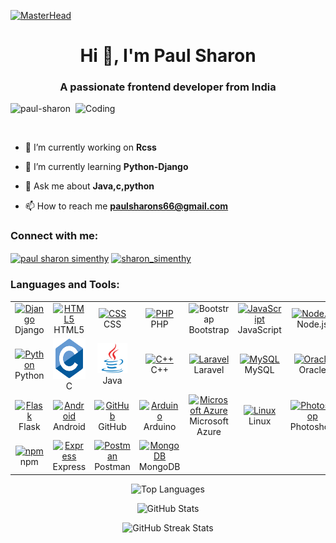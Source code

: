 [![MasterHead](https://1.bp.blogspot.com/-7A4WynwLsMw/XbBpCXG8fHI/AAAAAAAAMt4/uOa1bpLskYgrwGbllhSu2SDj_Mig8SXJQCLcBGAsYHQ/s1600/2000_600px.gif)](https://Paul-sharon.io)
<h1 align="center">Hi 👋, I'm Paul Sharon</h1>
<h3 align="center">A passionate frontend developer from India</h3>
<img align="right" alt="Coding" width="400" src="https://cdn.dribbble.com/users/1162077/screenshots/3848914/programmer.gif">
<p align="left"> <img src="https://komarev.com/ghpvc/?username=paul-sharon&label=Profile%20views&color=0e75b6&style=flat" alt="paul-sharon" /> </p>

<p align="left"> <a href="https://twitter.com/" target="blank"><img src="https://img.shields.io/twitter/follow/?logo=twitter&style=for-the-badge" alt="" /></a> </p>

- 🔭 I’m currently working on **Rcss**

- 🌱 I’m currently learning **Python-Django**

- 💬 Ask me about **Java,c,python**

- 📫 How to reach me **paulsharons66@gmail.com**

<h3 align="left">Connect with me:</h3>
<p align="left">
<a href="https://www.linkedin.com/in/paul-sharon-simenthy-8160bb2ba/" target="blank"><img align="center" src="https://raw.githubusercontent.com/rahuldkjain/github-profile-readme-generator/master/src/images/icons/Social/linked-in-alt.svg" alt="paul sharon simenthy" height="30" width="40" /></a>
<a href="https://www.instagram.com/sharon_simenthy/" target="blank"><img align="center" src="https://raw.githubusercontent.com/rahuldkjain/github-profile-readme-generator/master/src/images/icons/Social/instagram.svg" alt="sharon_simenthy" height="30" width="40" /></a>
</p>

<h3 align="left">Languages and Tools:</h3>
<table align="center">
   <tr>
      <td align="center" width="96">
         <a href="https://www.djangoproject.com/" target="_blank" rel="noreferrer"><img src="https://techstack-generator.vercel.app/django-icon.svg" alt="Django" width="65" height="65" /></a>
         <br>Django
      </td>
      <td align="center" width="96">
         <a href="https://www.w3.org/html/" target="_blank" rel="noreferrer"><img src="https://skillicons.dev/icons?i=html" width="48" height="48" alt="HTML5" /></a>
         <br>HTML5
      </td>
      <td align="center" width="96">
         <a href="https://www.w3schools.com/css/" target="_blank" rel="noreferrer"><img src="https://skillicons.dev/icons?i=css" width="48" height="48" alt="CSS" /></a>
         <br>CSS
      </td>
      <td align="center" width="96">
         <a href="https://www.php.net" target="_blank" rel="noreferrer"><img src="https://www.vectorlogo.zone/logos/php/php-icon.svg" alt="PHP" width="65" height="65" /></a>
         <br>PHP
      </td>
      <td align="center" width="96">
         <img src="https://skillicons.dev/icons?i=bootstrap" width="48" height="48" alt="Bootstrap" />
         <br>Bootstrap
      </td>
      <td align="center" width="96">
         <a href="https://developer.mozilla.org/en-US/docs/Web/JavaScript" target="_blank" rel="noreferrer"><img src="https://techstack-generator.vercel.app/js-icon.svg" alt="JavaScript" width="65" height="65" /></a>
         <br>JavaScript
      </td>
      <td align="center" width="96">
         <a href="https://nodejs.org/en" target="_blank" rel="noreferrer"><img src="https://www.vectorlogo.zone/logos/nodejs/nodejs-icon.svg" alt="Node.js" width="65" height="65" /></a>
         <br>Node.js
      </td>
   </tr>
   <tr>
      <td align="center" width="96">
         <a href="https://www.python.org" target="_blank" rel="noreferrer"><img src="https://techstack-generator.vercel.app/python-icon.svg" alt="Python" width="65" height="65" /></a>
         <br>Python
      </td>
      <td align="center" width="96">
         <a href="https://www.cprogramming.com/" target="_blank" rel="noreferrer"><img src="https://raw.githubusercontent.com/devicons/devicon/master/icons/c/c-original.svg" alt="C" width="65" height="65" /></a>
         <br>C
      </td>
      <td align="center" width="96">
         <a href="https://www.java.com" target="_blank" rel="noreferrer"><img src="https://raw.githubusercontent.com/devicons/devicon/master/icons/java/java-original.svg" alt="Java" width="48" height="48" /></a>
         <br>Java
      </td>
      <td align="center" width="96">
         <a href="https://www.w3schools.com/cpp/" target="_blank" rel="noreferrer"><img src="https://techstack-generator.vercel.app/cpp-icon.svg" alt="C++" width="65" height="65" /></a>
         <br>C++
      </td>
      <td align="center" width="96">
         <a href="https://laravel.com/" target="_blank" rel="noreferrer"><img src="https://www.vectorlogo.zone/logos/laravel/laravel-icon.svg" alt="Laravel" width="40" height="40" /></a>
         <br>Laravel
      </td>
      <td align="center" width="96">
         <a href="https://www.mysql.com/" target="_blank" rel="noreferrer"><img src="https://techstack-generator.vercel.app/mysql-icon.svg" alt="MySQL" width="65" height="65" /></a>
         <br>MySQL
      </td>
      <td align="center" width="96">
         <a href="https://www.oracle.com/" target="_blank" rel="noreferrer"><img src="https://www.vectorlogo.zone/logos/oracle/oracle-icon.svg" alt="Oracle" width="40" height="40" /></a>
         <br>Oracle
      </td>
   </tr>
   <tr>
      <td align="center" width="96">
         <a href="https://flask.palletsprojects.com/" target="_blank" rel="noreferrer"><img src="https://www.vectorlogo.zone/logos/pocoo_flask/pocoo_flask-icon.svg" alt="Flask" width="40" height="40" /></a>
         <br>Flask
      </td>
      <td align="center" width="96">
         <a href="https://developer.android.com" target="_blank" rel="noreferrer"><img src="https://www.vectorlogo.zone/logos/android/android-icon.svg" alt="Android" width="40" height="40" /></a>
         <br>Android
      </td>
      <td align="center" width="96">
         <a href="https://github.com" target="_blank" rel="noreferrer"><img src="https://techstack-generator.vercel.app/github-icon.svg" alt="GitHub" width="65" height="65" /></a>
         <br>GitHub
      </td>
      <td align="center" width="96">
         <a href="https://www.arduino.cc/" target="_blank" rel="noreferrer"><img src="https://cdn.worldvectorlogo.com/logos/arduino-1.svg" alt="Arduino" width="40" height="40" /></a>
         <br>Arduino
      </td>
      <td align="center" width="96">
         <a href="https://azure.microsoft.com/en-in/" target="_blank" rel="noreferrer"><img src="https://www.vectorlogo.zone/logos/microsoft_azure/microsoft_azure-icon.svg" alt="Microsoft Azure" width="40" height="40" /></a>
         <br>Microsoft Azure
      </td>
      <td align="center" width="96">
         <a href="https://www.linux.org/" target="_blank" rel="noreferrer"><img src="https://cdn.worldvectorlogo.com/logos/tux.svg" alt="Linux" width="40" height="40" /></a>
         <br>Linux
      </td>
      <td align="center" width="96">
         <a href="https://www.adobe.com/products/photoshop.html" target="_blank" rel="noreferrer"><img src="https://www.vectorlogo.zone/logos/adobe_photoshop/adobe_photoshop-icon.svg" alt="Photoshop" width="40" height="40" /></a>
         <br>Photoshop
      </td>
   </tr>
   <tr>
      <td align="center" width="96">
         <a href="https://www.npmjs.com/" target="_blank" rel="noreferrer"><img src="https://www.vectorlogo.zone/logos/npmjs/npmjs-icon.svg" alt="npm" width="40" height="40" /></a>
         <br>npm
      </td>
      <td align="center" width="96">
         <a href="https://expressjs.com/" target="_blank" rel="noreferrer"><img src="https://www.vectorlogo.zone/logos/expressjs/expressjs-icon.svg" alt="Express" width="40" height="40" /></a>
         <br>Express
      </td>
      <td align="center" width="96">
         <a href="https://www.postman.com/" target="_blank" rel="noreferrer"><img src="https://www.vectorlogo.zone/logos/getpostman/getpostman-icon.svg" alt="Postman" width="65" height="65" /></a>
         <br>Postman
      </td>
      <td align="center" width="96">
         <a href="https://www.mongodb.com/" target="_blank" rel="noreferrer"><img src="https://www.vectorlogo.zone/logos/mongodb/mongodb-icon.svg" alt="MongoDB" width="40" height="40" /></a>
         <br>MongoDB
      </td>
   </tr>
</table>


<p align="center">
  <!-- Top Languages Card -->
  <img src="https://github-readme-stats.vercel.app/api/top-langs?username=paul-sharon&show_icons=true&locale=en&layout=compact&theme=radical" alt="Top Languages" />
</p>

<p align="center">
  <!-- GitHub Stats Card -->
  <img src="https://github-readme-stats.vercel.app/api?username=paul-sharon&show_icons=true&locale=en&theme=radical" alt="GitHub Stats" />
</p>

<p align="center">
  <img src="https://github-readme-streak-stats.herokuapp.com/?user=paul-sharon&theme=dark" alt="GitHub Streak Stats" />
</p>

